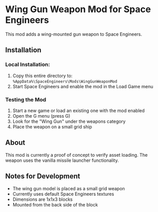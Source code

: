 # Wing Gun Weapon Mod for Space Engineers

This mod adds a wing-mounted gun weapon to Space Engineers.

## Installation

### Local Installation:
1. Copy this entire directory to: `%AppData%\SpaceEngineers\Mods\WingGunWeaponMod`
2. Start Space Engineers and enable the mod in the Load Game menu

### Testing the Mod
1. Start a new game or load an existing one with the mod enabled
2. Open the G menu (press G)
3. Look for the "Wing Gun" under the weapons category
4. Place the weapon on a small grid ship

## About
This mod is currently a proof of concept to verify asset loading. The weapon uses the vanilla missile launcher functionality.

## Notes for Development
- The wing gun model is placed as a small grid weapon
- Currently uses default Space Engineers textures
- Dimensions are 1x1x3 blocks
- Mounted from the back side of the block